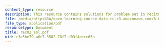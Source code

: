 ```yaml
---
content_type: resource
description: This resource contains solutions for problem set in recitation two.
file: /media/https%3A/open-learning-course-data-rc.s3.amazonaws.com/6-041-probabilistic-systems-analysis-and-applied-probability-spring-2006/c3e5be79a6c7358278f7d03f4eecc63b_rec02_sol.pdf
file_type: application/pdf
resourcetype: Document
title: rec02_sol.pdf
uid: c3e5be79-a6c7-3582-78f7-d03f4eecc63b
---
```

